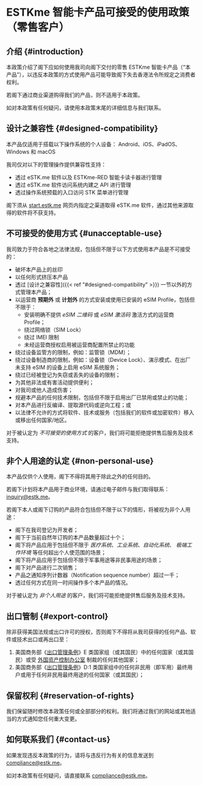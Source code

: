 # ESTKme 智能卡产品可接受的使用政策（零售客户）

## 介绍 {#introduction}

本政策介绍了阁下应如何使用我司向阁下交付的零售 ESTKme 智能卡产品（“本产品”），以违反本政策的方式使用产品可能导致阁下失去香港法令所规定之消费者权利。

若阁下通过商业渠道购得我们的产品，则不适用于本政策。

如对本政策有任何疑问，请使用本政策末尾的详细信息与我们联系。

## 设计之兼容性 {#designed-compatibility}

本产品仅适用于搭载以下操作系统的个人设备： Android、iOS、iPadOS、Windows 和 macOS

我司仅对以下的管理操作提供兼容性支持：

- 透过 eSTK.me 软件以及 ESTKme-RED 智能卡读卡器进行管理
- 透过 eSTK.me 软件访问系统内建之 API 进行管理
- 透过操作系统预载的入口访问 STK 菜单进行管理

阁下须从 [start.estk.me](https://start.estk.me) 网页内指定之渠道取得 eSTK.me 软件，通过其他来源取得的软件将不获支持。

## 不可接受的使用方式 {#unacceptable-use}

我司致力于符合各地之法律法规，包括但不限于以下方式使用本产品是不可接受的：

- 破坏本产品上的丝印
- 以任何形式挤压本产品
- 透过 [设计之兼容性]({{< ref "#designed-compatibility" >}}) 一节以外的方式管理本产品；
- 以运营商 **预期外** 或 **计划外** 的方式安装或使用已安装的 eSIM Profile，包括但不限于：
  - 安装明确不提供 _eSIM 二维码_ 或 _eSIM 激活码_ 激活方式的运营商 Profile；
  - 绕过网络锁（SIM Lock）
  - 绕过 IMEI 限制
  - 未经运营商授权启用被运营商配置所禁止的功能
- 绕过设备监管方的限制，例如：监管锁（MDM）；
- 绕过设备制造商的限制，例如：设备锁（Device Lock）、演示模式、在出厂未支持 eSIM 的设备上启用 eSIM 系统服务；
- 绕过已经被登记为失窃或丢失的设备的限制；
- 为其他非法或有害活动提供便利；
- 对我司或他人造成伤害；
- 规避本产品的任何技术限制，包括但不限于启用出厂已禁用或禁止的功能；
- 对本产品进行反编译、提取源代码或逆向工程；或
- 以法律不允许的方式将软件、技术或服务（包括我们的软件或加密软件）移入或移出任何国家/地区。

对于被认定为 _不可接受的使用方式_ 的客户，我们将可能拒绝提供售后服务及技术支持。

## 非个人用途的认定 {#non-personal-use}

本产品仅供个人使用，阁下不得将其用于除此之外的任何目的。

若阁下计划将本产品用于商业环境，请通过电子邮件与我们取得联系：<inquiry@estk.me>。

若阁下本人或阁下订购的产品符合包括但不限于以下的情形，将被视为非个人用途：

- 阁下在我司登记为开发者；
- 阁下于当前自然年订购的本产品数量超过十个；
- 阁下将产品应用于包括但不限于 _医疗系统_、_工业系统_、_自动化系统_、 _极端工作环境_ 等任何超出个人使范围的场景；
- 阁下将产品应用于包括但不限于军事用途等非民事用途的场景；
- 阁下对产品进行二次销售；
- 产品之通知序列计数器（Notification sequence number）超过一千；
- 透过任何方式在同一时间操作多个本产品的情况。

对于被认定为 _非个人用途_ 的客户，我们将可能拒绝提供售后服务及技术支持。

## 出口管制 {#export-control}

除非获得美国法规或出口许可的授权，否则阁下不得将从我司获得的任何产品、软件或技术出口或再出口至：

1.  美国商务部《[出口管理条例][EAR]》E 类国家组（或其国民）中的任何国家（或其国民）或受 [外国资产控制办公室][OFAC] 制裁的任何其他国家；
1.  美国商务部《[出口管理条例][EAR]》D:1 类国家组中的任何非民用（即军用）最终用户或用于任何非民用最终用途的任何国家（或其国民）；

[EAR]: https://www.bis.gov/regulations
[OFAC]: https://ofac.treasury.gov

## 保留权利 {#reservation-of-rights}

我们保留随时修改本政策任何或全部部分的权利。我们将通过我们的网站或其他适当的方式通知您任何重大变更。

## 如何联系我们 {#contact-us}

如果发现违反本政策的行为，请将与违反行为有关的信息发送到 <compliance@estk.me>。

如对本政策有任何疑问，请直接联系 <compliance@estk.me>。

